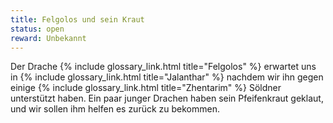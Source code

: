 ```yaml
---
title: Felgolos und sein Kraut
status: open
reward: Unbekannt
---
```


Der Drache {% include glossary_link.html title="Felgolos" %} erwartet uns in {% include
glossary_link.html title="Jalanthar" %} nachdem wir ihn gegen einige {% include glossary_link.html
title="Zhentarim" %} Söldner unterstützt haben. Ein paar junger Drachen haben sein Pfeifenkraut
geklaut, und wir sollen ihm helfen es zurück zu bekommen.
